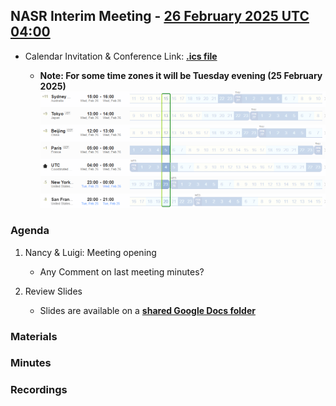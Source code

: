 

## NASR Interim Meeting - [26 February 2025 UTC 04:00](https://www.worldtimebuddy.com/?qm=1&lid=100,5391959,5128581,2988507,1816670,1850147&h=100&date=2025-2-26&sln=4-5&hf=1) 


- Calendar Invitation & Conference Link: **[.ics file](./Material/NASR-26022025.ics)** 

    - **Note: For some time zones it will be Tuesday evening (25 February 2025)**
        ![image Meeting Time Zone](./Material/NASR-26022025-TZ.png)



### Agenda

1. Nancy & Luigi: Meeting opening
    - Any Comment on last meeting minutes?

2. Review Slides
    - Slides are available on a **[shared Google Docs folder](https://drive.google.com/drive/folders/1IZrVA9WWIdra-pZ9mY3uJW0mADzTUxf4?usp=sharing
)** 

### Materials

### Minutes

### Recordings
